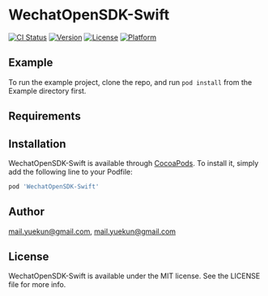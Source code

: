 # WechatOpenSDK-Swift

[![CI Status](https://img.shields.io/travis/mail.yuekun@gmail.com/WechatOpenSDK-Swift.svg?style=flat)](https://travis-ci.org/mail.yuekun@gmail.com/WechatOpenSDK-Swift)
[![Version](https://img.shields.io/cocoapods/v/WechatOpenSDK-Swift.svg?style=flat)](https://cocoapods.org/pods/WechatOpenSDK-Swift)
[![License](https://img.shields.io/cocoapods/l/WechatOpenSDK-Swift.svg?style=flat)](https://cocoapods.org/pods/WechatOpenSDK-Swift)
[![Platform](https://img.shields.io/cocoapods/p/WechatOpenSDK-Swift.svg?style=flat)](https://cocoapods.org/pods/WechatOpenSDK-Swift)

## Example

To run the example project, clone the repo, and run `pod install` from the Example directory first.

## Requirements

## Installation

WechatOpenSDK-Swift is available through [CocoaPods](https://cocoapods.org). To install
it, simply add the following line to your Podfile:

```ruby
pod 'WechatOpenSDK-Swift'
```

## Author

mail.yuekun@gmail.com, mail.yuekun@gmail.com

## License

WechatOpenSDK-Swift is available under the MIT license. See the LICENSE file for more info.
